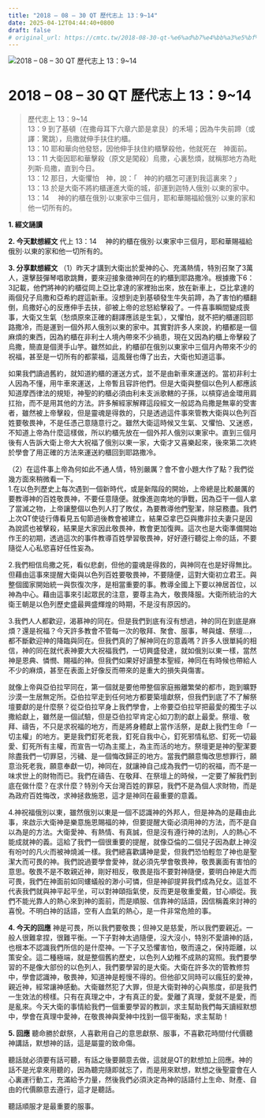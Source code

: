 ```yaml
---
title: "2018 – 08 – 30 QT 歷代志上 13：9~14"
date: 2025-04-12T04:44:40+0800
draft: false
# original_url: https://cmtc.tw/2018-08-30-qt-%e6%ad%b7%e4%bb%a3%e5%bf%97%e4%b8%8a-13%ef%bc%9a914
---
```


![2018 – 08 – 30 QT 歷代志上 13：9\~14](/images/qt.jpg   "2018 – 08 – 30 QT 歷代志上 13：9\~14")

# 2018 – 08 – 30 QT 歷代志上 13：9\~14

> 歷代志上 13：9\~14  
> 13：9 到了基頓（在撒母耳下六章六節是拿艮）的禾場；因為牛失前蹄（或譯：驚跳），烏撒就伸手扶住約櫃。  
> 13：10 耶和華向他發怒，因他伸手扶住約櫃擊殺他，他就死在　神面前。  
> 13：11 大衛因耶和華擊殺（原文是闖殺）烏撒，心裏愁煩，就稱那地方為毗列斯‧烏撒，直到今日。  
> 13：12 那日，大衛懼怕　神，說：「　神的約櫃怎可運到我這裏來？」  
> 13：13 於是大衛不將約櫃運進大衛的城，卻運到迦特人俄別‧以東的家中。  
> 13：14 　神的約櫃在俄別‧以東家中三個月，耶和華賜福給俄別‧以東的家和他一切所有的。

**1. 經文誦讀**

**2.  今天默想經文**
代上 13：14 　神的約櫃在俄別‧以東家中三個月，耶和華賜福給俄別‧以東的家和他一切所有的。

**3. 分享默想經文**
（1）昨天才講到大衛出於愛神的心、充滿熱情，特別召聚了3萬人，還擊鼓彈琴唱歌跳舞，要來迎接象徵神同在的約櫃到耶路撒冷。根據撒下6：3記載，他們將神的約櫃從岡上亞比拿達的家裡抬出來，放在新車上，亞比拿達的兩個兒子烏撒和亞希約趕這新車。沒想到走到基頓發生牛失前蹄，為了害怕約櫃翻倒，烏撒好心的反應伸手去扶，卻被上帝的忿怒給擊殺了。一件喜事瞬間變成喪事，大衛又生氣（愁煩原來正確的翻譯應該是生氣），又懼怕，就不把約櫃運回耶路撒冷，而是運到一個外邦人俄別以東的家中。其實對許多人來說，約櫃都是一個麻煩的東西，因為約櫃在非利士人境內帶來不少禍患，現在又因為約櫃上帝擊殺了烏撒，簡直是個燙手山竽。雖然如此，約櫃卻在俄別以東家中三個月內帶來不少的祝福，甚至是一切所有的都蒙福，這風聲也傳了出去，大衛也知道這事。

如果我們讀過舊約，就知道約櫃的運送方式，並不是由新車來運送的。當初非利士人因為不懂，用牛車來運送，上帝暫且容許他們。但是大衛與整個以色列人都應該知道摩西律法的規矩，神聖的約櫃必須由利未支派歌轄的子孫，以槓穿過金環用肩扛抬，而不是用其他的方法。許多解經家解釋這段經文一般認為烏撒是無辜的受害者，雖然被上帝擊殺，但是靈魂是得救的，只是透過這件事來管教大衛與以色列百姓要敬畏神，不是任憑己意隨意行之。雖然大衛這時候又生氣、又懼怕、又迷惑，不知道上帝為什麼這樣做，所以約櫃先放在一個外邦人俄別以東家中。直到三個月後有人告訴大衛上帝大大祝福了俄別以東一家，大衛才又喜樂起來，後來第二次終於學會了用正確的方法來運送約櫃回到耶路撒冷。

（2）在這件事上帝為何如此不通人情，特別嚴厲？會不會小題大作了點？我們從幾方面來稍微看一下。  
1.在以色列歷史上每次遇到一個新時代，或是新階段的開始，上帝總是比較嚴厲的要教導神的百姓敬畏神，不要任意隨便。就像進迦南地的爭戰，因為亞干一個人拿了當滅之物，上帝讓整個以色列人打了敗仗，為要教導他們聖潔，除惡務盡。我們上次QT使徒行傳看見五旬節過後教會被建立，結果亞拿巴亞與撒非拉夫妻只是因為說謊也被擊殺，結果是大家因此敬畏神，教會更加復興。這次也是大衛準備開始作王的初期，透過這次的事件教導百姓學習敬畏神，好好遵行聽從上帝的話，不要隨從人心私慾喜好任性妄為。

2.我們相信烏撒之死，看似悲劇，但他的靈魂是得救的，與神同在也是好得無比。但藉由這事來提醒大衛與以色列百姓要敬畏神，不要隨便，這對大衛初立君王。與整個國家開始統一與恢復次序，是相當重要的事。教導全國上下要以神居首位，以神為中心。藉由這事來引起眾民的注意，要尊主為大，敬畏降服。大衛所統治的大衛王朝是以色列歷史盛最興盛輝煌的時期，不是沒有原因的。

3.我們人人都歡迎，渴慕神的同在。但是我們到底有沒有想過，神的同在到底是麻煩？還是祝福？今天許多教會不管每一次的敬拜、聚會、服事，琴與爐、祭壇…，都不斷歡迎神的降臨與同在。但我們真的了解神同在的意義嗎？許多人很單純的相信，神的同在就代表神要大大祝福我們，一切興盛發達，就如俄別以東一樣，當然神是恩典、憐憫、賜福的神。但我們如果好好讀整本聖經，神同在有時候也帶給人不少的麻煩，甚至在表面上好像反而帶來的是重大的損失與傷害。

就像上帝與亞伯拉罕同在，第一個就是要他帶整個家庭搬離繁榮的都市，跑到曠野沙漠一生居無定所。亞伯拉罕走到任何地方都要築壇獻祭，但我們到底了不了解祭壇要獻的是什麼祭？從亞伯拉罕身上我們學會，上帝要亞伯拉罕把最愛的獨生子以撒給獻上，雖然是一個試驗，但是亞伯拉罕肯定心如刀割的獻上最愛。祭壇、敬拜、禱告，不只是求祝福的地方，而是將身體獻上當作活祭，是獻上我們生命「一切主權」的地方。更是我們釘死老我，釘死自我中心，釘死邪情私慾、釘死一切最愛、釘死所有主權，而宣告一切為主擺上，為主而活的地方。祭壇更是神的聖潔要除盡我們一切罪惡，污穢、是一個悔改歸正的地方。當我們願意悔改思想罪行，願意治死老我，願意奉獻一切，神同在，就讓神自己成為我們一切的祝福，而不是一味求世上的財物而已。我們在禱告、在敬拜、在祭壇上的時候，一定要了解我們到底在做什麼？在求什麼？特別今天台灣百姓的罪惡，我們不是為個人求財物，而是為政府百姓悔改，求神拯救施恩，這才是神同在最重要的意義。

4.神祝福俄別以東，雖然俄別以東是一個不認識神的外邦人，但是神為的是藉由此事，來啟示大衛神是樂意施恩賜福的神，但要提醒大衛必須用神的方法，而不是自以為是的方法。大衛愛神、有熱情、有真誠，但是沒有遵行神的法則，人的熱心不能成就神的義。這給了我們一個很重要的提醒，就像亞倫的二個兒子因為獻上神沒有吩吋的凡火而被神燒滅一樣。我們總喜歡講神是愛，但我們恐怕輕忽了神也是聖潔大而可畏的神。我們說過要學會愛神，就必須先學會敬畏神，敬畏裏面有害怕的意思。敬畏不是不敢親近神，剛好相反，敬畏是指不要對神隨便，要明白神是大而可畏，我們在神面前如同螻蟻般的渺小可憐，但是神卻提昇我們成為兒女。這並不代表我們就與神平起平坐，可以對神頤指氣使，反而更是敬重愛戴，甘心順從。我們不能光靠人的熱心來到神的面前，而是順服、信靠神的話語，因信稱義來討神的喜悅。不明白神的話語，空有人血氣的熱心，是一件非常危險的事。

**4. 今天的回應**
神是可畏，所以我們要敬畏；但神又是慈愛，所以我們要親近。一般人很難拿捏，很難平衡。一下子對神太過隨便，沒大沒小，特別不愛讀神的話，也根本不認識我們所信的是什麼神。一下子又恐懼害怕，敬而遠之，保持距離，以策安全。這二種極端，就是整個舊約歷史，以色列人幼稚不成熟的寫照。我們要學習的不是像大部份的以色列人，我們要學習的是大衛。大衛在許多次的管教修剪中，學會認識神，敬畏神，知道神是輕慢不得的。但他卻又同時可以瘋狂的愛神，親近神，經常讓神感動。大衛雖然犯了大罪，但是大衛對神的心與態度，卻是我們一生效法的榜樣。只有在真理之中，才有真正的愛。愛離了真理，愛就不是愛，而是亂來。今天大衛的事情給我們一個重要學習的教訓，求主幫助我們每天讀經默想中，學會在真理中愛神，在敬畏神與愛神中找到一個平衡點，求主幫助！

**5. 回應**
聽命勝於獻祭，人喜歡用自己的意思獻祭、服事，不喜歡花時間付代價聽神講話，默想神的話，這是屬靈的致命傷。

聽話就必須要有話可聽，有話之後要願意去做，這就是QT的默想加上回應。神的話不是光拿來用聽的，因為聽完隨即就忘了，而是用來默想，默想之後聖靈會在人心裏運行動工，充滿給予力量，然後我們必須決定為神的話語付上生命、財產、自由的代價願意去遵行，這才是聽話。

聽話順服才是最重要的服事。
